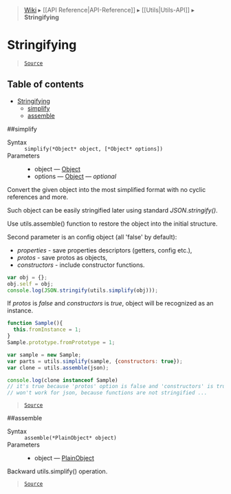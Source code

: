 > [Wiki](Home) ▸ [[API Reference|API-Reference]] ▸ [[Utils|Utils-API]] ▸ **Stringifying**

# Stringifying

> [`Source`](/Neft-io/neft/blob/8a7d1218650a3ad43d88cdbda24dae5a72a732ea/src/utils/stringifying.litcoffee#stringifying)

## Table of contents
* [Stringifying](#stringifying)
  * [simplify](#simplify)
  * [assemble](#assemble)

##simplify
<dl><dt>Syntax</dt><dd><code>simplify(&#x2A;Object&#x2A; object, [&#x2A;Object&#x2A; options])</code></dd><dt>Parameters</dt><dd><ul><li>object — <a href="/Neft-io/neft/Utils-API.md#isobject">Object</a></li><li>options — <a href="/Neft-io/neft/Utils-API.md#isobject">Object</a> — <i>optional</i></li></ul></dd></dl>
Convert the given object into the most simplified format with no cyclic references and more.

Such object can be easily stringified later using standard *JSON.stringify()*.

Use utils.assemble() function to restore the object into the initial structure.

Second parameter is an config object (all 'false' by default):
  - *properties* - save properties descriptors (getters, config etc.),
  - *protos* - save protos as objects,
  - *constructors* - include constructor functions.

```javascript
var obj = {};
obj.self = obj;
console.log(JSON.stringify(utils.simplify(obj)));
```

If *protos* is *false* and *constructors* is *true*,
object will be recognized as an instance.

```javascript
function Sample(){
  this.fromInstance = 1;
}
Sample.prototype.fromPrototype = 1;

var sample = new Sample;
var parts = utils.simplify(sample, {constructors: true});
var clone = utils.assemble(json);

console.log(clone instanceof Sample)
// it's true because 'protos' option is false and 'constructors' is true
// won't work for json, because functions are not stringified ...
```

> [`Source`](/Neft-io/neft/blob/8a7d1218650a3ad43d88cdbda24dae5a72a732ea/src/utils/stringifying.litcoffee#simplify)

##assemble
<dl><dt>Syntax</dt><dd><code>assemble(&#x2A;PlainObject&#x2A; object)</code></dd><dt>Parameters</dt><dd><ul><li>object — <a href="/Neft-io/neft/Utils-API.md#isplainobject">PlainObject</a></li></ul></dd></dl>
Backward utils.simplify() operation.

> [`Source`](/Neft-io/neft/blob/8a7d1218650a3ad43d88cdbda24dae5a72a732ea/src/utils/stringifying.litcoffee#assemble)

